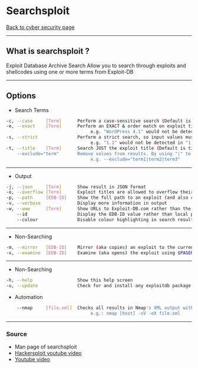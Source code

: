 # Searchsploit
[Back to cyber security page](../index.md)

---

## What is searchsploit ?
Exploit Database Archive Search
Allow you to search through exploits and shellcodes using one or more terms from Exploit-DB

---

## Options
- Search Terms
```bash
-c, --case     [Term]      Perform a case-sensitive search (Default is inSEnsITiVe)
-e, --exact    [Term]      Perform an EXACT & order match on exploit title (Default is an AND match on each term) [Implies "-t"]
                                e.g. "WordPress 4.1" would not be detect "WordPress Core 4.1")
-s, --strict               Perform a strict search, so input values must exist, disabling fuzzy search for version range
                                e.g. "1.1" would not be detected in "1.0 < 1.3")
-t, --title    [Term]      Search JUST the exploit title (Default is title AND the file's path)
    --exclude="term"       Remove values from results. By using "|" to separate, you can chain multiple values
                                e.g. --exclude="term1|term2|term3"
```

---

- Output
```bash
-j, --json     [Term]      Show result in JSON format
-o, --overflow [Term]      Exploit titles are allowed to overflow their columns
-p, --path     [EDB-ID]    Show the full path to an exploit (and also copies the path to the clipboard if possible)
-v, --verbose              Display more information in output
-w, --www      [Term]      Show URLs to Exploit-DB.com rather than the local path
    --id                   Display the EDB-ID value rather than local path
    --colour               Disable colour highlighting in search results
```

---

-  Non-Searching
```bash
-m, --mirror   [EDB-ID]    Mirror (aka copies) an exploit to the current working directory
-x, --examine  [EDB-ID]    Examine (aka opens) the exploit using $PAGER
```

---

- Non-Searching
```bash
-h, --help                 Show this help screen
-u, --update               Check for and install any exploitdb package updates (brew, deb & git)
```
- Automation
```bash
    --nmap     [file.xml]  Checks all results in Nmap's XML output with service version
                                e.g.: nmap [host] -sV -oX file.xml
```


---

### Source
- Man page of searchsploit
- [Hackersploit youtube video](https://youtu.be/29GlfaH5qCM?t=326)
- [Youtube video](https://youtu.be/kSZ9IPk7srU)